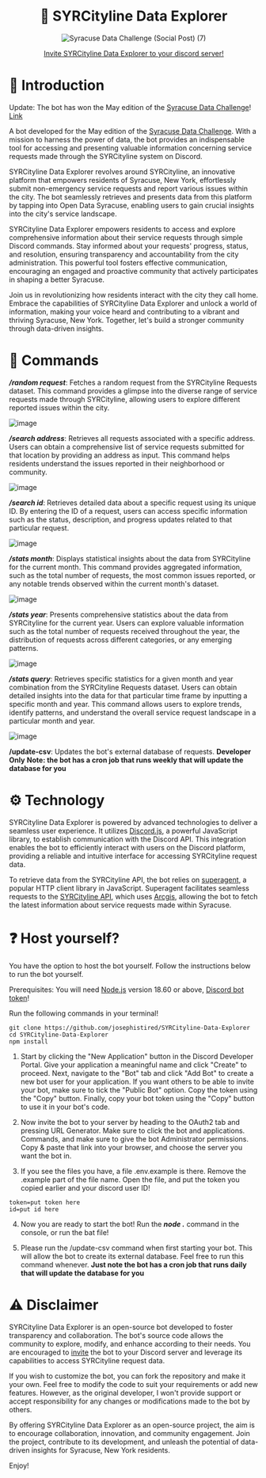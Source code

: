 <div align="center">

# 🤖 SYRCityline Data Explorer

![Syracuse Data Challenge (Social Post) (7)](https://github.com/josephistired/SYRCityline-Data-Explorer/assets/65987360/659127a0-cc59-4874-b9de-aa3aca14c4dd)

</p>

[Invite SYRCityline Data Explorer to your discord server!](https://discord.com/api/oauth2/authorize?client_id=1105216861425127534&permissions=8&scope=bot%20applications.commands)

</div>

# 🧠 Introduction
Update: The bot has won the May edition of the [Syracuse Data Challenge](https://data.syr.gov/pages/data-challenge)! [Link](https://data.syr.gov/pages/d5838bcbb4434ee39c82dbd13e06aa25)


A bot developed for the May edition of the [Syracuse Data Challenge](https://data.syr.gov/pages/data-challenge). With a mission to harness the power of data, the bot provides an indispensable tool for accessing and presenting valuable information concerning service requests made through the SYRCityline system on Discord.

SYRCityline Data Explorer revolves around SYRCityline, an innovative platform that empowers residents of Syracuse, New York, effortlessly submit non-emergency service requests and report various issues within the city. The bot seamlessly retrieves and presents data from this platform by tapping into Open Data Syracuse, enabling users to gain crucial insights into the city's service landscape.

SYRCityline Data Explorer empowers residents to access and explore comprehensive information about their service requests through simple Discord commands. Stay informed about your requests' progress, status, and resolution, ensuring transparency and accountability from the city administration. This powerful tool fosters effective communication, encouraging an engaged and proactive community that actively participates in shaping a better Syracuse.

Join us in revolutionizing how residents interact with the city they call home. Embrace the capabilities of SYRCityline Data Explorer and unlock a world of information, making your voice heard and contributing to a vibrant and thriving Syracuse, New York. Together, let's build a stronger community through data-driven insights.

# 💬 Commands

**_/random request_**: Fetches a random request from the SYRCityline Requests dataset. This command provides a glimpse into the diverse range of service requests made through SYRCityline, allowing users to explore different reported issues within the city.

![image](https://github.com/josephistired/SYRCityline-Data-Explorer/assets/65987360/0d3c5d6a-6e11-45c8-a006-b083238840b9)

**_/search address_**: Retrieves all requests associated with a specific address. Users can obtain a comprehensive list of service requests submitted for that location by providing an address as input. This command helps residents understand the issues reported in their neighborhood or community.

![image](https://github.com/josephistired/SYRCityline-Data-Explorer/assets/65987360/453d9a1f-a54b-4bec-87ff-920c11bd0878)

**_/search id_**: Retrieves detailed data about a specific request using its unique ID. By entering the ID of a request, users can access specific information such as the status, description, and progress updates related to that particular request.

![image](https://github.com/josephistired/SYRCityline-Data-Explorer/assets/65987360/1f4ea0c6-5e66-4f92-921e-bb9c038bd6a4)

**_/stats month_**: Displays statistical insights about the data from SYRCityline for the current month. This command provides aggregated information, such as the total number of requests, the most common issues reported, or any notable trends observed within the current month's dataset.

![image](https://github.com/josephistired/SYRCityline-Data-Explorer/assets/65987360/d349bf73-e1e3-44c2-a309-7afb8f11ec26)

**_/stats year_**: Presents comprehensive statistics about the data from SYRCityline for the current year. Users can explore valuable information such as the total number of requests received throughout the year, the distribution of requests across different categories, or any emerging patterns.

![image](https://github.com/josephistired/SYRCityline-Data-Explorer/assets/65987360/8426e386-206d-484d-856d-527000d452c2)

**_/stats query_**: Retrieves specific statistics for a given month and year combination from the SYRCityline Requests dataset. Users can obtain detailed insights into the data for that particular time frame by inputting a specific month and year. This command allows users to explore trends, identify patterns, and understand the overall service request landscape in a particular month and year.

![image](https://github.com/josephistired/SYRCityline-Data-Explorer/assets/65987360/5a3cb3fc-b151-4eed-b47e-0eb3180f173c)

**/update-csv**: Updates the bot's external database of requests. **Developer Only** **Note: the bot has a cron job that runs weekly that will update the database for you**

# ⚙️ Technology

SYRCityline Data Explorer is powered by advanced technologies to deliver a seamless user experience. It utilizes [Discord.js](https://github.com/discordjs/discord.js), a powerful JavaScript library, to establish communication with the Discord API. This integration enables the bot to efficiently interact with users on the Discord platform, providing a reliable and intuitive interface for accessing SYRCityline request data.

To retrieve data from the SYRCityline API, the bot relies on [superagent](https://github.com/ladjs/superagent), a popular HTTP client library in JavaScript. Superagent facilitates seamless requests to the [SYRCityline API](https://data.syr.gov/datasets/0d58a53ccb22457990161d756ed8a870_0/api), which uses [Arcgis](https://developers.arcgis.com/rest/), allowing the bot to fetch the latest information about service requests made within Syracuse.

# ❓ Host yourself?

You have the option to host the bot yourself. Follow the instructions below to run the bot yourself.

Prerequisites: You will need [Node.js](https://nodejs.org/en/download) version 18.60 or above, [Discord bot token](https://discord.com/developers/applications)!

Run the following commands in your terminal!

```
git clone https://github.com/josephistired/SYRCityline-Data-Explorer
cd SYRCityline-Data-Explorer
npm install
```

1. Start by clicking the "New Application" button in the Discord Developer Portal.
   Give your application a meaningful name and click "Create" to proceed.
   Next, navigate to the "Bot" tab and click "Add Bot" to create a new bot user for your application.
   If you want others to be able to invite your bot, make sure to tick the "Public Bot" option.
   Copy the token using the "Copy" button.
   Finally, copy your bot token using the "Copy" button to use it in your bot's code.

2. Now invite the bot to your server by heading to the OAuth2 tab and pressing URL Generator. Make sure to click the bot and applications. Commands, and make sure to give the bot Administrator permissions. Copy & paste that link into your browser, and choose the server you want the bot in.

3. If you see the files you have, a file .env.example is there. Remove the .example part of the file name. Open the file, and put the token you copied earlier and your discord user ID!

```
token=put token here
id=put id here
```

4. Now you are ready to start the bot! Run the **_node ._** command in the console, or run the bat file!

5. Please run the /update-csv command when first starting your bot. This will allow the bot to create its external database. Feel free to run this command whenever. **Just note the bot has a cron job that runs daily that will update the database for you**

# ⚠️ Disclaimer

SYRCityline Data Explorer is an open-source bot developed to foster transparency and collaboration. The bot's source code allows the community to explore, modify, and enhance according to their needs. You are encouraged to [invite](https://discord.com/api/oauth2/authorize?client_id=1105216861425127534&permissions=8&scope=bot%20applications.commands) the bot to your Discord server and leverage its capabilities to access SYRCityline request data.

If you wish to customize the bot, you can fork the repository and make it your own. Feel free to modify the code to suit your requirements or add new features. However, as the original developer, I won't provide support or accept responsibility for any changes or modifications made to the bot by others.

By offering SYRCityline Data Explorer as an open-source project, the aim is to encourage collaboration, innovation, and community engagement. Join the project, contribute to its development, and unleash the potential of data-driven insights for Syracuse, New York residents.

Enjoy!
